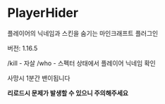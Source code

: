 # PlayerHider

플레이어의 닉네임과 스킨을 숨기는 마인크래프트 플러그인

버전: 1.16.5

/kill - 자살
/who - 스펙터 상태에서 플레이어 닉네임 확인

사망시 1분간 밴이됩니다

**리로드시 문제가 발생할 수 있으니 주의해주세요**
